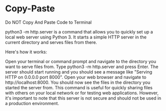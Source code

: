# Copy-Paste
Do NOT Copy And Paste Code to Terminal


python3 -m http.server is a command that allows you to quickly set up a local web server using Python 3. It starts a simple HTTP server in the current directory and serves files from there.

Here's how it works:

Open your terminal or command prompt and navigate to the directory you want to serve files from.
Type python3 -m http.server and press Enter.
The server should start running and you should see a message like "Serving HTTP on 0.0.0.0 port 8000".
Open your web browser and navigate to http://localhost:8000.
You should now see the files in the directory you started the server from.
This command is useful for quickly sharing files with others on your local network or for testing web applications. However, it's important to note that this server is not secure and should not be used in a production environment.


